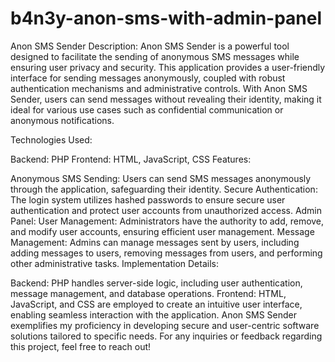 # b4n3y-anon-sms-with-admin-panel

Anon SMS Sender
Description:
Anon SMS Sender is a powerful tool designed to facilitate the sending of anonymous SMS messages while ensuring user privacy and security. This application provides a user-friendly interface for sending messages anonymously, coupled with robust authentication mechanisms and administrative controls. With Anon SMS Sender, users can send messages without revealing their identity, making it ideal for various use cases such as confidential communication or anonymous notifications.

Technologies Used:

Backend: PHP
Frontend: HTML, JavaScript, CSS
Features:

Anonymous SMS Sending: Users can send SMS messages anonymously through the application, safeguarding their identity.
Secure Authentication: The login system utilizes hashed passwords to ensure secure user authentication and protect user accounts from unauthorized access.
Admin Panel:
User Management: Administrators have the authority to add, remove, and modify user accounts, ensuring efficient user management.
Message Management: Admins can manage messages sent by users, including adding messages to users, removing messages from users, and performing other administrative tasks.
Implementation Details:

Backend: PHP handles server-side logic, including user authentication, message management, and database operations.
Frontend: HTML, JavaScript, and CSS are employed to create an intuitive user interface, enabling seamless interaction with the application.
Anon SMS Sender exemplifies my proficiency in developing secure and user-centric software solutions tailored to specific needs. For any inquiries or feedback regarding this project, feel free to reach out!
